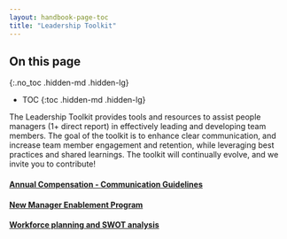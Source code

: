 ```yaml
---
layout: handbook-page-toc
title: "Leadership Toolkit"
---
```


## On this page
{:.no_toc .hidden-md .hidden-lg}

- TOC
{:toc .hidden-md .hidden-lg}

The Leadership Toolkit provides tools and resources to assist people managers (1+ direct report) in effectively leading and developing team members. The goal of the toolkit is to enhance clear communication, and increase team member engagement and retention, while leveraging best practices and shared learnings. The toolkit will continually evolve, and we invite you to contribute!

#### [Annual Compensation - Communication Guidelines](/handbook/people-group/leadership-toolkit/compensation-review)
#### [New Manager Enablement Program](/handbook/people-group/learning-and-development/#new-manager-enablement-program)
#### [Workforce planning and SWOT analysis](/handbook/people-group/workforce-planning-and-swot-analysis)